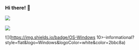 ### Hi there! 👋

<a href="https://github.com/anuraghazra/github-readme-stats">
  <img align="center" src="https://github-readme-stats.vercel.app/api?username=asrouji&show_icons=true&theme=radical" />
</a>
<br><br>
<a href="https://github.com/anuraghazra/convoychat">
  <img align="center" src="https://github-readme-stats.vercel.app/api/top-langs/?username=asrouji&layout=compact&theme=radical" />
</a>
<br>

![](https://img.shields.io/badge/OS-Windows 10>-informational?style=flat&logo=Windows&logoColor=white&color=2bbc8a)
